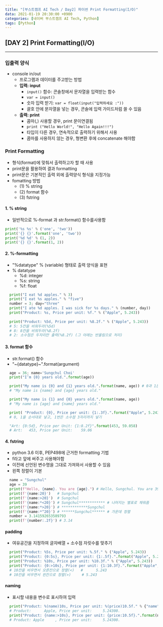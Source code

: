 ```yaml
---
title: "[부스트캠프 AI Tech / Day2] 파이썬 Print Formatting(I/O)"
data: 2021-01-19 20:30:00 +0900
categories: [네이버 부스트캠프 AI Tech, Python]
tags: [Python]
---
```



## **[DAY 2] Print Formatting(I/O)**

---

### 입출력 양식

- console in/out
  - 프로그램과 데이터를 주고받는 방법
  - **입력: input**
    - `input()` 함수: 콘솔창에서 문자열을 입력받는 함수
    - `var = input()`
    - 숫자 입력 받기: `var = float(input("입력하세요 :"))`
    - 괄호 안에 문자열을 넣는 경우, 콘솔에 입력 가이드처럼 쓸 수 있음
  - **출력: print**
    - 콤마(,) 사용할 경우, print 문이연결됨
    - `print ("Hello World!", "Hello Again!!!")`
    - 타입이 다른 경우, 연속적으로 출력하기 위해서 사용
    - 콤마를 사용하지 않는 경우, 형변환 후에 concatenate 해야함

### Print Formatting

- 형식(format)에 맞춰서 출력하고자 할 때 사용
- print문을 활용하여 결과 formatting
- print문은 기본적인 출력 외에 출력양식 형식을 지정가능
- fomatting 방법
  - (1) % string
  - (2) format 함수
  - (3) fstring

#### **1. % string**

- 일반적으로 %-format 과 str.format() 함수를사용함

```python
print('%s %s' % ('one', 'two'))
print('{} {}'.format('one', 'two'))
print('%d %d' % (1, 2))
print('{} {}'.format(1, 2))
```

#### **2. %-formatting**

- "%datatype" % (variable) 형태로 출력 양식을 표현
- % datatype
  - %d: integer
  - %s: string
  - %f: float

```python
  print("I eat %d apples." % 3)
  print("I eat %s apples." % "five")
  number = 3; day="three"
  print("I ate %d apples. I was sick for %s days." % (number, day))
  print("Product: %s, Price per unit: %f." % ("Apple", 5.243))
  
  print("Product: %5d, Price per unit: %8.2f." % ("Apple", 5.243))
  # 5: 5칸을 비워두라(%5d)
  # 8: 8칸을 비워두라(%8.2f)
  # 2: 소수점은 두자리만 출력(%8.2f) (그 아래는 반올림으로 처리)
```

#### **3. format 함수**

- str.format() 함수
- "~{datatype}~".format(argument)

```python
  age = 36; name='Sungchul Choi'
  print("I’m {0} years old.".format(age))

  print("My name is {0} and {1} years old.".format(name, age)) # 0과 1은 인덱스
  # "My name is {name} and {age} years old."

  print("My name is {1} and {0} years old.".format(name, age))
  # "My name is {age} and {name} years old."

  print( "Product: {0}, Price per unit: {1:.3f}.".format("Apple", 5.243))
  # 0, 1을 순서대로 넣고, 1번은 소수점 3자리까지 넣기

  "Art: {0:5d}, Price per Unit: {1:8.2f}".format(453, 59.058)
  # Art:   453, Price per Unit:    59.06
```

#### **4. fstring**

- python 3.6 이후, PEP498에 근거한 formatting 기법
- f라고 앞에 써주고 사용해야함
- 이전에 선언된 변수명을 그대로 가져와서 사용할 수 있음
- 왼쪽 정렬이 기본

```python
  name = "Sungchul"
  age = 39
  print(f"Hello, {name}. You are {age}.") # Hello, Sungchul. You are 39.
  print(f'{name:20}')   # Sungchul
  print(f'{name:>20}')  # Sungchul
  print(f'{name:*<20}') # Sungchul************ # 나머지는 별표로 채워줌
  print(f'{name:*>20}') # ************Sungchul
  print(f'{name:*^20}') # ******Sungchul****** # 가운데 정렬
  number = 3.141592653589793
  print(f'{number:.2f}') # 3.14
```

#### **padding**

- 여유공간을 지정하여 글자배열 + 소수점 자릿수를 맞추기

```python
  print("Product: %5s, Price per unit: %.5f." % ("Apple", 5.243))
  print("Product: {0:5s}, Price per unit: {1:.5f}.".format("Apple", 5.243))
  print("Product: %10s, Price per unit: %10.3f." % ("Apple", 5.243))
  print("Product: {0:>10s}, Price per unit: {1:10.3f}.".format("Apple", 5.243))
  # 10칸을 비우면서 오른칸으로 정렬(<)   #      5.243
  # 10칸을 비우면서 왼칸으로 정렬(>)     # 5.243
```

#### **naming**

- 표시할 내용을 변수로 표시하여 입력

```python
  print("Product: %(name)10s, Price per unit: %(price)10.5f." % {"name":"Apple", "price":5.243})
  # Product:      Apple, Price per unit:     5.24300.
  print("Product: {name:>10s}, Price per unit: {price:10.5f}.".format(name="Apple", price=5.243))
  # Product: Apple     , Price per unit:     5.24300.
```
